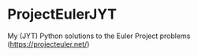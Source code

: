 # ProjectEulerJYT
My (JYT) Python solutions to the Euler Project problems (https://projecteuler.net/)
